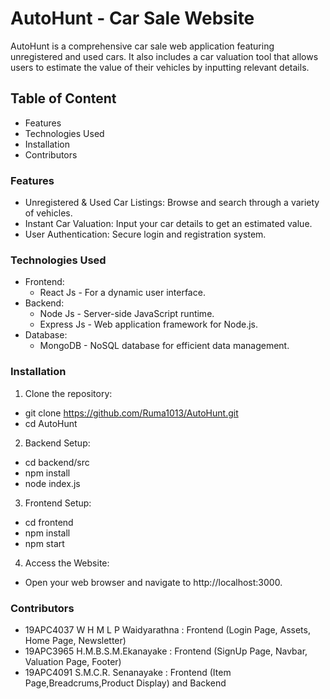 # AutoHunt - Car Sale Website
AutoHunt is a comprehensive car sale web application featuring unregistered and used cars. It also includes a car valuation tool that allows users to estimate the value of their vehicles by inputting relevant details.

## Table of Content
- Features
- Technologies Used
- Installation
- Contributors

### Features
- Unregistered & Used Car Listings: Browse and search through a variety of vehicles.
- Instant Car Valuation: Input your car details to get an estimated value.
- User Authentication: Secure login and registration system.

### Technologies Used
- Frontend:
  - React Js - For a dynamic user interface.
- Backend:
  - Node Js - Server-side JavaScript runtime.
  - Express Js - Web application framework for Node.js.
- Database:
  - MongoDB - NoSQL database for efficient data management.

### Installation
1. Clone the repository:  
- git clone https://github.com/Ruma1013/AutoHunt.git  
- cd AutoHunt

2. Backend Setup:
- cd backend/src
- npm install
- node index.js

3. Frontend Setup:
- cd frontend
- npm install
- npm start

4. Access the Website:
- Open your web browser and navigate to http://localhost:3000.

### Contributors
- 19APC4037 W H M L P Waidyarathna : Frontend (Login Page, Assets, Home Page, Newsletter) 
- 19APC3965 H.M.B.S.M.Ekanayake : Frontend (SignUp Page, Navbar, Valuation Page, Footer)
- 19APC4091 S.M.C.R. Senanayake : Frontend (Item Page,Breadcrums,Product Display) and Backend


